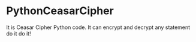 # PythonCeasarCipher
It is Ceasar Cipher Python code. It can encrypt and decrypt any statement do it do it!

